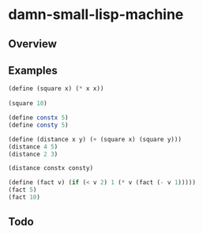damn-small-lisp-machine
========================

Overview
--------

Examples
--------

```scheme
(define (square x) (* x x))
	
(square 10)

(define constx 5)
(define consty 5)

(define (distance x y) (+ (square x) (square y)))
(distance 4 5)
(distance 2 3)

(distance constx consty)

(define (fact v) (if (< v 2) 1 (* v (fact (- v 1)))))
(fact 5)
(fact 10)            
```

Todo
----
